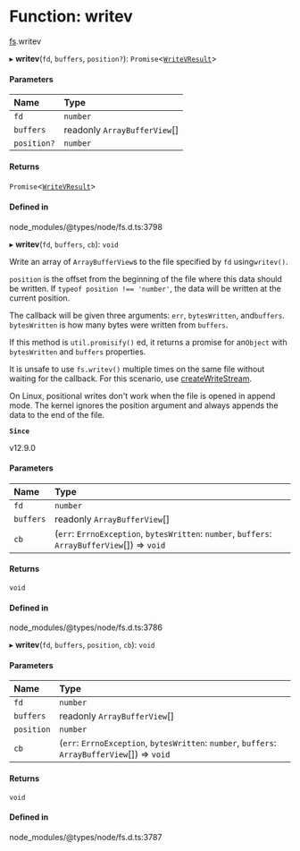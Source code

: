 # Function: writev

[fs](../modules/fs.md).writev

▸ **writev**(`fd`, `buffers`, `position?`): `Promise`<[`WriteVResult`](../interfaces/fs.WriteVResult.md)\>

#### Parameters

| Name | Type |
| :------ | :------ |
| `fd` | `number` |
| `buffers` | readonly `ArrayBufferView`[] |
| `position?` | `number` |

#### Returns

`Promise`<[`WriteVResult`](../interfaces/fs.WriteVResult.md)\>

#### Defined in

node_modules/@types/node/fs.d.ts:3798

▸ **writev**(`fd`, `buffers`, `cb`): `void`

Write an array of `ArrayBufferView`s to the file specified by `fd` using`writev()`.

`position` is the offset from the beginning of the file where this data
should be written. If `typeof position !== 'number'`, the data will be written
at the current position.

The callback will be given three arguments: `err`, `bytesWritten`, and`buffers`. `bytesWritten` is how many bytes were written from `buffers`.

If this method is `util.promisify()` ed, it returns a promise for an`Object` with `bytesWritten` and `buffers` properties.

It is unsafe to use `fs.writev()` multiple times on the same file without
waiting for the callback. For this scenario, use [createWriteStream](fs.createWriteStream.md).

On Linux, positional writes don't work when the file is opened in append mode.
The kernel ignores the position argument and always appends the data to
the end of the file.

**`Since`**

v12.9.0

#### Parameters

| Name | Type |
| :------ | :------ |
| `fd` | `number` |
| `buffers` | readonly `ArrayBufferView`[] |
| `cb` | (`err`: `ErrnoException`, `bytesWritten`: `number`, `buffers`: `ArrayBufferView`[]) => `void` |

#### Returns

`void`

#### Defined in

node_modules/@types/node/fs.d.ts:3786

▸ **writev**(`fd`, `buffers`, `position`, `cb`): `void`

#### Parameters

| Name | Type |
| :------ | :------ |
| `fd` | `number` |
| `buffers` | readonly `ArrayBufferView`[] |
| `position` | `number` |
| `cb` | (`err`: `ErrnoException`, `bytesWritten`: `number`, `buffers`: `ArrayBufferView`[]) => `void` |

#### Returns

`void`

#### Defined in

node_modules/@types/node/fs.d.ts:3787
